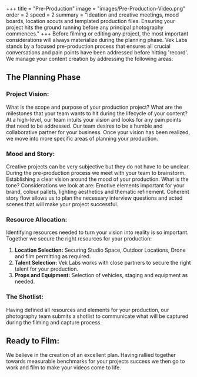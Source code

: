 +++
title = "Pre-Production"
image = "images/Pre-Production-Video.png"
order = 2
speed = 2
summary = "Ideation and creative meetings, mood boards, location scouts and templated production files. Ensuring your project hits the ground running before any principal photography commences."
+++
Before filming or editing any project, the most important considerations will always materialize during the planning phase. Vek Labs stands by a focused pre-production process that ensures all crucial conversations and pain points have been addressed before hitting 'record'. We manage your content creation by addressing the following areas: 

## The Planning Phase

### Project Vision:

What is the scope and purpose of your production project? What are the milestones that your team wants to hit during the lifecycle of your content? At a high-level, our team intuits your vision and looks for any pain points that need to be addressed. Our team desires to be a humble and collaborative partner for your business. Once your vision has been realized, we move into more specific areas of planning your production. 

### Mood and Story: 

Creative projects can be very subjective but they do not have to be unclear. During the pre-production process we meet with your team to brainstorm. Establishing a clear vision around the mood of your production. What is the tone? Considerations we look at are: Emotive elements important for your brand, colour pallets, lighting aesthetics and thematic refinement. Coherent story flow allows us to plan the necessary interview questions and acted scenes that will make your project successful. 

### Resource Allocation: 

Identifying resources needed to turn your vision into reality is so important. Together we secure the right resources for your production: 

1. **Location Selection:** Securing Studio Space, Outdoor Locations, Drone and film permitting as required. 
2. **Talent Selection:** Vek Labs works with close partners to secure the right talent for your production. 
3. **Props and Equipment:** Selection of vehicles, staging and equipment as needed. 

### The Shotlist: 

Having defined all resources and elements for your production, our photography team submits a shotlist to communicate what will be captured during the filming and capture process.  

## Ready to Film: 

We believe in the creation of an excellent plan. Having rallied together towards measurable benchmarks for your projects success we then go to work and film to make your videos come to life. 